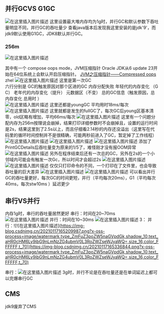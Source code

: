 ﻿## 并行GCVS G1GC
![在这里插入图片描述](https://img-blog.csdnimg.cn/20210117153547636.png?x-oss-process=image/watermark,type_ZmFuZ3poZW5naGVpdGk,shadow_10,text_aHR0cHM6Ly9ibG9nLmNzZG4ubmV0L3RoZWZseWJyaWQ=,size_16,color_FFFFFF,t_70)
这里设置最大堆内存均为1g时，并行GC和默认参数下吞吐量明显不同，并行GC的吞吐量少
查看java版本后发现我这里安装的是jdk'9'，而jdk9默认使用G1GC，JDK8默认并行GC。


### 256m
![在这里插入图片描述](https://img-blog.csdnimg.cn/20210117154954621.png)

其中有一个 compose oops mode，JVM压缩指针  Oracle JDK从6 update 23开始在64位系统上会默认开启压缩指针。
[JVM之压缩指针——Compressed oops](https://blog.csdn.net/liuxiao723846/article/details/91981757)
zhel ![在这里插入图片描述](https://img-blog.csdnimg.cn/20210117155249642.png)
这里是第一次GC  
六行分别是  GC的触发原因对那个区进的GC  内存分配失败   年轻代的内存变化 （G
C） 老年代的内存变化（提升）  元数据区（不变）  总的GC信息（触发原因，总内存变化  总用时 ）    
![在这里插入图片描述](https://img-blog.csdnimg.cn/20210117155622729.png?x-oss-process=image/watermark,type_ZmFuZ3poZW5naGVpdGk,shadow_10,text_aHR0cHM6Ly9ibG9nLmNzZG4ubmV0L3RoZWZseWJyaWQ=,size_16,color_FFFFFF,t_70)
这里还都是youngGC  平均用时18ms/每次
![在这里插入图片描述](https://img-blog.csdnimg.cn/20210117160233219.png?x-oss-process=image/watermark,type_ZmFuZ3poZW5naGVpdGk,shadow_10,text_aHR0cHM6Ly9ibG9nLmNzZG4ubmV0L3RoZWZseWJyaWQ=,size_16,color_FFFFFF,t_70)
这里就都是发生的fullGC了，每次GC后young区基本清零，old区略有增加，平均66ms/每次
![在这里插入图片描述](https://img-blog.csdnimg.cn/20210117160749659.png?x-oss-process=image/watermark,type_ZmFuZ3poZW5naGVpdGk,shadow_10,text_aHR0cHM6Ly9ibG9nLmNzZG4ubmV0L3RoZWZseWJyaWQ=,size_16,color_FFFFFF,t_70)
这里有一个问题分配内存为256m按理说会崩掉，结果打印详细参数时不会崩掉且，设置的运行时间是2s，结果这里到了2.5s以上，而且仔细看2.14秒的内存还没溢出（这里写在代码里的循环时间控制并不是很精确，可能两秒前进入了GC，暂定掉了工作线程）
![在这里插入图片描述](https://img-blog.csdnimg.cn/20210117161440613.png?x-oss-process=image/watermark,type_ZmFuZ3poZW5naGVpdGk,shadow_10,text_aHR0cHM6Ly9ibG9nLmNzZG4ubmV0L3RoZWZseWJyaWQ=,size_16,color_FFFFFF,t_70)
![在这里插入图片描述](https://img-blog.csdnimg.cn/20210117162223837.png?x-oss-process=image/watermark,type_ZmFuZ3poZW5naGVpdGk,shadow_10,text_aHR0cHM6Ly9ibG9nLmNzZG4ubmV0L3RoZWZseWJyaWQ=,size_16,color_FFFFFF,t_70)
![在这里插入图片描述](https://img-blog.csdnimg.cn/20210117162231308.png)
添加了PrintGCDetails后吞吐量变为原来的1/5了，难怪刚才没有报OOM异常
![在这里插入图片描述](https://img-blog.csdnimg.cn/20210117163045126.png)
另外在程序结束后还有一次总的GC，另外在2s的一个小邻域内可能会有触发一次Gc，所以时间才会超过2s
![在这里插入图片描述](https://img-blog.csdnimg.cn/20210117163831997.png?x-oss-process=image/watermark,type_ZmFuZ3poZW5naGVpdGk,shadow_10,text_aHR0cHM6Ly9ibG9nLmNzZG4ubmV0L3RoZWZseWJyaWQ=,size_16,color_FFFFFF,t_70)
![在这里插入图片描述](https://img-blog.csdnimg.cn/20210117163842840.png)
仅仅只打印命令的不同，一个打印在了文件里，也会导致吞吐量的巨大差异
![在这里插入图片描述](https://img-blog.csdnimg.cn/2021011716430657.png?x-oss-process=image/watermark,type_ZmFuZ3poZW5naGVpdGk,shadow_10,text_aHR0cHM6Ly9ibG9nLmNzZG4ubmV0L3RoZWZseWJyaWQ=,size_16,color_FFFFFF,t_70)
![在这里插入图片描述](https://img-blog.csdnimg.cn/20210117164320328.png?x-oss-process=image/watermark,type_ZmFuZ3poZW5naGVpdGk,shadow_10,text_aHR0cHM6Ly9ibG9nLmNzZG4ubmV0L3RoZWZseWJyaWQ=,size_16,color_FFFFFF,t_70)
可以看出并行GC的吞吐量更好，每次GC的时间更短，并行（平均每次20ms），G1（平均每次40ms，每次stw10ms ）延迟更少

## 串行VS并行
内存1g时，串行的吞吐量居然更好
串行：时间在20~70ms
![在这里插入图片描述](https://img-blog.csdnimg.cn/20210117164914554.png?x-oss-process=image/watermark,type_ZmFuZ3poZW5naGVpdGk,shadow_10,text_aHR0cHM6Ly9ibG9nLmNzZG4ubmV0L3RoZWZseWJyaWQ=,size_16,color_FFFFFF,t_70)
并行：时间在10~30ms
![在这里插入图片描述](https://img-blog.csdnimg.cn/20210117164939907.png?x-oss-process=image/watermark,type_ZmFuZ3poZW5naGVpdGk,shadow_10,text_aHR0cHM6Ly9ibG9nLmNzZG4ubmV0L3RoZWZseWJyaWQ=,size_16,color_FFFFFF,t_70)
3：
并行：![!\[在这里插入图片描述\](https://img-blog.csdnimg.cn/20210117165209987.png?x-oss-process=image/watermark,type_ZmFuZ3poZW5naGVpdGk,shadow_10,text_aHR0cHM6Ly9ibG9nLmNzZG4ubmV0L3RoZWZseWJyaWQ=,size_16,color_FFFFFF,t_70](https://img-blog.csdnimg.cn/20210117165336844.png?x-oss-process=image/watermark,type_ZmFuZ3poZW5naGVpdGk,shadow_10,text_aHR0cHM6Ly9ibG9nLmNzZG4ubmV0L3RoZWZseWJyaWQ=,size_16,color_FFFFFF,t_70)

串行：![在这里插入图片描述](https://img-blog.csdnimg.cn/20210117165350218.png?x-oss-process=image/watermark,type_ZmFuZ3poZW5naGVpdGk,shadow_10,text_aHR0cHM6Ly9ibG9nLmNzZG4ubmV0L3RoZWZseWJyaWQ=,size_16,color_FFFFFF,t_70)
3g时，并行不论是在吞吐量还是在单词延迟上都可以完爆串行GC
## CMS 
jdk9废弃了CMS

